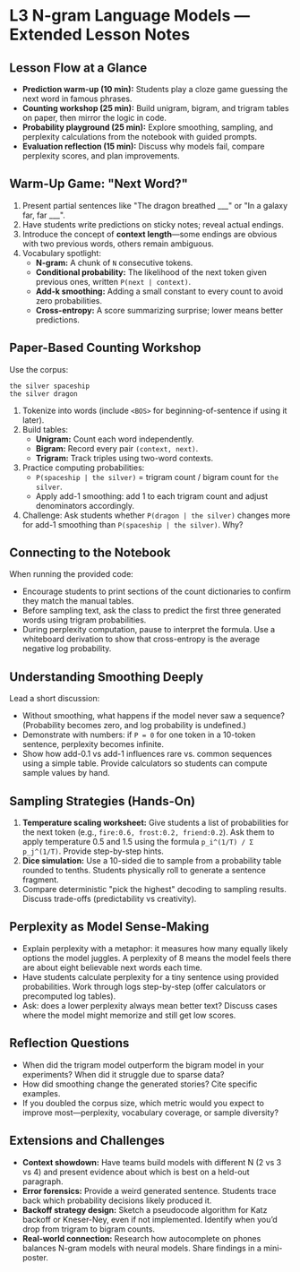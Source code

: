 # L3 N-gram Language Models — Extended Lesson Notes

## Lesson Flow at a Glance
- **Prediction warm-up (10 min):** Students play a cloze game guessing the next word in famous phrases.
- **Counting workshop (25 min):** Build unigram, bigram, and trigram tables on paper, then mirror the logic in code.
- **Probability playground (25 min):** Explore smoothing, sampling, and perplexity calculations from the notebook with guided prompts.
- **Evaluation reflection (15 min):** Discuss why models fail, compare perplexity scores, and plan improvements.

## Warm-Up Game: "Next Word?"
1. Present partial sentences like "The dragon breathed ___" or "In a galaxy far, far ___".
2. Have students write predictions on sticky notes; reveal actual endings.
3. Introduce the concept of **context length**—some endings are obvious with two previous words, others remain ambiguous.
4. Vocabulary spotlight:
   - **N-gram:** A chunk of `N` consecutive tokens.
   - **Conditional probability:** The likelihood of the next token given previous ones, written `P(next | context)`.
   - **Add-k smoothing:** Adding a small constant to every count to avoid zero probabilities.
   - **Cross-entropy:** A score summarizing surprise; lower means better predictions.

## Paper-Based Counting Workshop
Use the corpus:
```
the silver spaceship
the silver dragon
```
1. Tokenize into words (include `<BOS>` for beginning-of-sentence if using it later).
2. Build tables:
   - **Unigram:** Count each word independently.
   - **Bigram:** Record every pair `(context, next)`.
   - **Trigram:** Track triples using two-word contexts.
3. Practice computing probabilities:
   - `P(spaceship | the silver)` = trigram count / bigram count for `the silver`.
   - Apply add-1 smoothing: add 1 to each trigram count and adjust denominators accordingly.
4. Challenge: Ask students whether `P(dragon | the silver)` changes more for add-1 smoothing than `P(spaceship | the silver)`. Why?

## Connecting to the Notebook
When running the provided code:
- Encourage students to print sections of the count dictionaries to confirm they match the manual tables.
- Before sampling text, ask the class to predict the first three generated words using trigram probabilities.
- During perplexity computation, pause to interpret the formula. Use a whiteboard derivation to show that cross-entropy is the average negative log probability.

## Understanding Smoothing Deeply
Lead a short discussion:
- Without smoothing, what happens if the model never saw a sequence? (Probability becomes zero, and log probability is undefined.)
- Demonstrate with numbers: if `P = 0` for one token in a 10-token sentence, perplexity becomes infinite.
- Show how add-0.1 vs add-1 influences rare vs. common sequences using a simple table. Provide calculators so students can compute sample values by hand.

## Sampling Strategies (Hands-On)
1. **Temperature scaling worksheet:** Give students a list of probabilities for the next token (e.g., `fire:0.6, frost:0.2, friend:0.2`). Ask them to apply temperature 0.5 and 1.5 using the formula `p_i^(1/T) / Σ p_j^(1/T)`. Provide step-by-step hints.
2. **Dice simulation:** Use a 10-sided die to sample from a probability table rounded to tenths. Students physically roll to generate a sentence fragment.
3. Compare deterministic "pick the highest" decoding to sampling results. Discuss trade-offs (predictability vs creativity).

## Perplexity as Model Sense-Making
- Explain perplexity with a metaphor: it measures how many equally likely options the model juggles. A perplexity of 8 means the model feels there are about eight believable next words each time.
- Have students calculate perplexity for a tiny sentence using provided probabilities. Work through logs step-by-step (offer calculators or precomputed log tables).
- Ask: does a lower perplexity always mean better text? Discuss cases where the model might memorize and still get low scores.

## Reflection Questions
- When did the trigram model outperform the bigram model in your experiments? When did it struggle due to sparse data?
- How did smoothing change the generated stories? Cite specific examples.
- If you doubled the corpus size, which metric would you expect to improve most—perplexity, vocabulary coverage, or sample diversity?

## Extensions and Challenges
- **Context showdown:** Have teams build models with different N (2 vs 3 vs 4) and present evidence about which is best on a held-out paragraph.
- **Error forensics:** Provide a weird generated sentence. Students trace back which probability decisions likely produced it.
- **Backoff strategy design:** Sketch a pseudocode algorithm for Katz backoff or Kneser-Ney, even if not implemented. Identify when you’d drop from trigram to bigram counts.
- **Real-world connection:** Research how autocomplete on phones balances N-gram models with neural models. Share findings in a mini-poster.
